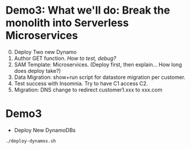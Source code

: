 # Demo3: What we'll do: Break the monolith into Serverless Microservices
0. Deploy Two new Dynamo
1. Author GET function. *How to test, debug?*
2. SAM Template: Microservices. (Deploy first, then explain... How long does deploy take?)
3. Data Migration: show+run script for datastore migration per customer.
4. Test success with Insomnia. Try to have C1 access C2.
5. Migration: DNS change to redirect customer1.xxx to xxx.com

# Demo3
* Deploy New DynamoDBs
```shell
./deploy-dynamos.sh
```

